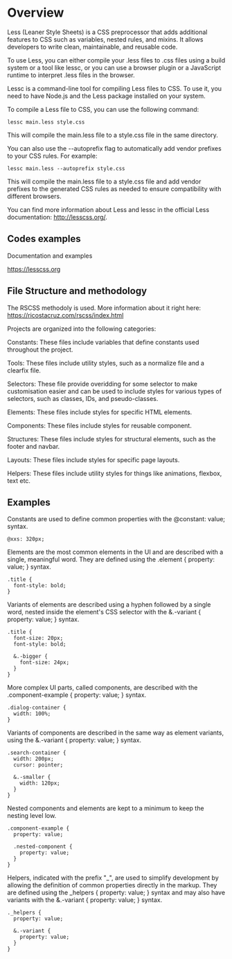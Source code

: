 # Overview
Less (Leaner Style Sheets) is a CSS preprocessor that adds additional features to CSS such as variables, nested rules, and mixins. It allows developers to write clean, maintainable, and reusable code.

To use Less, you can either compile your .less files to .css files using a build system or a tool like lessc, or you can use a browser plugin or a JavaScript runtime to interpret .less files in the browser.

Lessc is a command-line tool for compiling Less files to CSS. To use it, you need to have Node.js and the Less package installed on your system.

To compile a Less file to CSS, you can use the following command:

```
lessc main.less style.css
```

This will compile the main.less file to a style.css file in the same directory.

You can also use the --autoprefix flag to automatically add vendor prefixes to your CSS rules. For example:

```
lessc main.less --autoprefix style.css
```

This will compile the main.less file to a style.css file and add vendor prefixes to the generated CSS rules as needed to ensure compatibility with different browsers.

You can find more information about Less and lessc in the official Less documentation: http://lesscss.org/.

## Codes examples
Documentation and examples

https://lesscss.org

## File Structure and methodology
The RSCSS methodoly is used. More information about it right here: https://ricostacruz.com/rscss/index.html

Projects are organized into the following categories:

Constants: These files include variables that define constants used throughout the project.

Tools: These files include utility styles, such as a normalize file and a clearfix file.

Selectors: These file provide overidding for some selector to make customisation easier and can be used to include styles for various types of selectors, such as classes, IDs, and pseudo-classes.

Elements: These files include styles for specific HTML elements.

Components: These files include styles for reusable component.

Structures: These files include styles for structural elements, such as the footer and navbar.

Layouts: These files include styles for specific page layouts.

Helpers: These files include utility styles for things like animations, flexbox, text etc.

## Examples
Constants are used to define common properties with the @constant: value; syntax.
```
@xxs: 320px;
```

Elements are the most common elements in the UI and are described with a single, meaningful word. They are defined using the .element { property: value; } syntax.
```
.title { 
  font-style: bold; 
}
```

Variants of elements are described using a hyphen followed by a single word, nested inside the element's CSS selector with the &.-variant { property: value; } syntax.
```
.title { 
  font-size: 20px; 
  font-style: bold; 
  
  &.-bigger { 
    font-size: 24px; 
  }
}

```

More complex UI parts, called components, are described with the .component-example { property: value; } syntax.
```
.dialog-container { 
  width: 100%; 
}
```

Variants of components are described in the same way as element variants, using the &.-variant { property: value; } syntax.
```
.search-container { 
  width: 200px; 
  cursor: pointer;
  
  &.-smaller { 
    width: 120px; 
  } 
}
```

Nested components and elements are kept to a minimum to keep the nesting level low.
```
.component-example { 
  property: value; 
  
  .nested-component { 
    property: value; 
  } 
}
```

Helpers, indicated with the prefix "_", are used to simplify development by allowing the definition of common properties directly in the markup. They are defined using the _helpers { property: value; } syntax and may also have variants with the &.-variant { property: value; } syntax.
```
._helpers { 
  property: value; 
  
  &.-variant { 
    property: value; 
  } 
}
```
